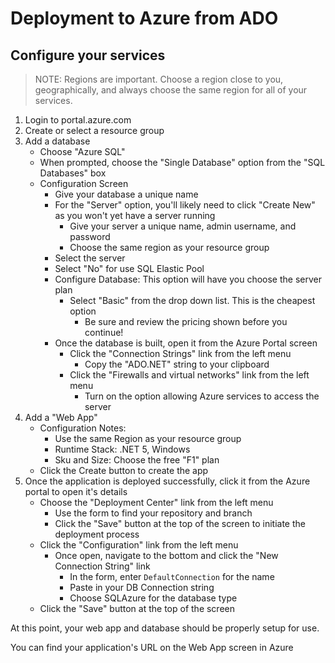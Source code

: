 # Deployment to Azure from ADO

## Configure your services

> NOTE: Regions are important. Choose a region close to you, geographically, and always choose the same region for all of your services.

1. Login to portal.azure.com
1. Create or select a resource group
1. Add a database
   - Choose "Azure SQL"
   - When prompted, choose the "Single Database" option from the "SQL Databases" box
   - Configuration Screen
     - Give your database a unique name
     - For the "Server" option, you'll likely need to click "Create New" as you won't yet have a server running
       - Give your server a unique name, admin username, and password
       - Choose the same region as your resource group
     - Select the server
     - Select "No" for use SQL Elastic Pool
     - Configure Database: This option will have you choose the server plan
       - Select "Basic" from the drop down list. This is the cheapest option
         - Be sure and review the pricing shown before you continue!
     - Once the database is built, open it from the Azure Portal screen
       - Click the "Connection Strings" link from the left menu
         - Copy the "ADO.NET" string to your clipboard
       - Click the "Firewalls and virtual networks" link from the left menu
         - Turn on the option allowing Azure services to access the server
1. Add a "Web App"
   - Configuration Notes:
     - Use the same Region as your resource group
     - Runtime Stack: .NET 5, Windows
     - Sku and Size: Choose the free "F1" plan
   - Click the Create button to create the app
1. Once the application is deployed successfully, click it from the Azure portal to open it's details
   - Choose the "Deployment Center" link from the left menu
     - Use the form to find your repository and branch
     - Click the "Save" button at the top of the screen to initiate the deployment process
   - Click the "Configuration" link from the left menu
     - Once open, navigate to the bottom and click the "New Connection String" link
       - In the form, enter `DefaultConnection` for the name
       - Paste in your DB Connection string
       - Choose SQLAzure for the database type
   - Click the "Save" button at the top of the screen

At this point, your web app and database should be properly setup for use.

You can find your application's URL on the Web App screen in Azure
